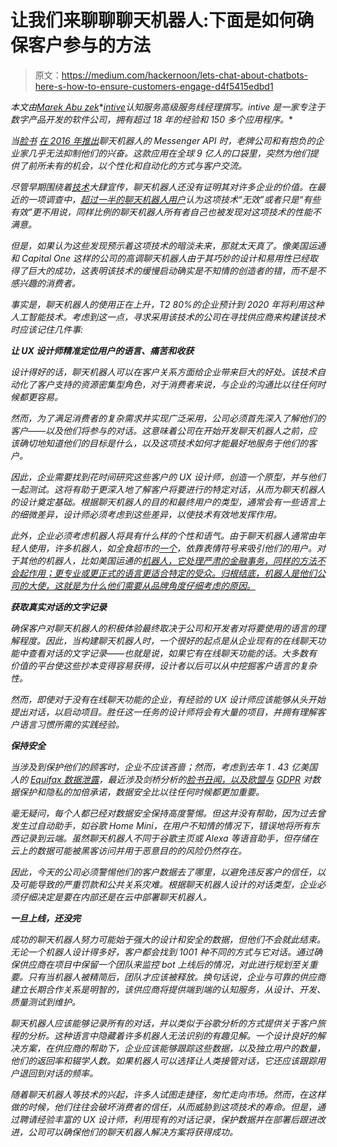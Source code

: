 # 让我们来聊聊聊天机器人:下面是如何确保客户参与的方法

> 原文：<https://medium.com/hackernoon/lets-chat-about-chatbots-here-s-how-to-ensure-customers-engage-d4f5415edbd1>

*本文由*[*Marek Abu zek*](https://www.linkedin.com/in/mareklabuzek/)*[*intive*](https://www.intive.com/en)*认知服务高级服务线经理撰写。intive 是一家专注于数字产品开发的软件公司，拥有超过 18 年的经验和 150 多个应用程序。**

*当[脸书](https://hackernoon.com/tagged/facebook) [在 2016 年推出](https://techcrunch.com/2016/04/12/agents-on-messenger/)聊天机器人的 Messenger API 时，老牌公司和有抱负的企业家几乎无法抑制他们的兴奋。这款应用在全球 9 亿人的口袋里，突然为他们提供了前所未有的机会，以个性化和自动化的方式与客户交流。*

*尽管早期围绕着[技术](https://hackernoon.com/tagged/technology)大肆宣传，聊天机器人还没有证明其对许多企业的价值。在最近的一项调查中，[超过一半的聊天机器人用户](https://www.chatbots.org/images/news/chatbot_survey_2018.pdf)认为这项技术“无效”或者只是“有些有效”更不用说，同样比例的聊天机器人所有者自己也被发现对这项技术的性能不满意。*

*但是，如果认为这些发现预示着这项技术的暗淡未来，那就太天真了。像美国运通和 Capital One 这样的公司的高调聊天机器人由于其巧妙的设计和易用性已经取得了巨大的成功，这表明该技术的缓慢启动确实是不知情的创造者的错，而不是不感兴趣的消费者。*

*事实是，聊天机器人的使用正在上升，T2 80%的企业预计到 2020 年将利用这种人工智能技术。考虑到这一点，寻求采用该技术的公司在寻找供应商来构建该技术时应该记住几件事:*

***让 UX 设计师精准定位用户的语言、痛苦和收获***

*设计得好的话，聊天机器人可以在客户关系方面给企业带来巨大的好处。该技术自动化了客户支持的资源密集型角色，对于消费者来说，与企业的沟通比以往任何时候都更容易。*

*然而，为了满足消费者的复杂需求并实现广泛采用，公司必须首先深入了解他们的客户——以及他们将参与的对话。这意味着公司在开始开发聊天机器人之前，应该确切地知道他们的目标是什么，以及这项技术如何才能最好地服务于他们的客户。*

*因此，企业需要找到花时间研究这些客户的 UX 设计师，创造一个原型，并与他们一起测试。这将有助于更深入地了解客户将要进行的特定对话，从而为聊天机器人的设计奠定基础。根据聊天机器人的目的和最终用户的类型，通常会有一些语言上的细微差异，设计师必须考虑到这些差异，以使技术有效地发挥作用。*

*此外，企业必须考虑机器人将具有什么样的个性和语气。由于聊天机器人通常由年轻人使用，许多机器人，如全食超市的[一个](https://www.digitaltrends.com/social-media/whole-foods-chatbot/)，依靠表情符号来吸引他们的用户。对于其他的机器人，比如美国运通的[机器人，它处理严肃的金融事务，同样的方法不会起作用；更专业或更正式的语言更适合特定的受众。归根结底，机器人是他们公司的大使，这就是为什么他们需要从品牌角度仔细考虑的原因。](https://www.youtube.com/watch?v=mp30vummNxY)*

***获取真实对话的文字记录***

*确保客户对聊天机器人的积极体验最终取决于公司和开发者对将要使用的语言的理解程度。因此，当构建聊天机器人时，一个很好的起点是从企业现有的在线聊天功能中查看对话的文字记录——也就是说，如果它有在线聊天功能的话。大多数有价值的平台使这些抄本变得容易获得，设计者以后可以从中挖掘客户语言的复杂性。*

*然而，即使对于没有在线聊天功能的企业，有经验的 UX 设计师应该能够从头开始提出对话，以启动项目。胜任这一任务的设计师将会有大量的项目，并拥有理解客户语言习惯所需的实践经验。*

***保持安全***

*当涉及到保护他们的顾客时，企业不应该吝啬；然而，考虑到去年 1 . 43 亿美国人的 [Equifax 数据泄露](https://www.ftc.gov/equifax-data-breach)，最近涉及剑桥分析的[脸书丑闻，以及欧盟与](https://www.nytimes.com/2018/03/17/us/politics/cambridge-analytica-trump-campaign.html) [GDPR](https://www.eugdpr.org/) 对数据保护和隐私的加倍承诺，数据安全比以往任何时候都更加重要。*

*毫无疑问，每个人都已经对数据安全保持高度警惕。但这并没有帮助，因为过去曾发生过自动助手，如谷歌 Home Mini，在用户不知情的情况下，错误地将所有东西记录到云端。虽然聊天机器人不同于谷歌主页或 Alexa 等语音助手，但存储在云上的数据可能被黑客访问并用于恶意目的的风险仍然存在。*

*因此，今天的公司必须警惕他们的客户数据去了哪里，以避免违反客户的信任，以及可能导致的严重罚款和公共关系灾难。根据聊天机器人设计的对话类型，企业必须仔细决定是要在内部还是在云中部署聊天机器人。*

***一旦上线，还没完***

*成功的聊天机器人努力可能始于强大的设计和安全的数据，但他们不会就此结束。无论一个机器人设计得多好，客户都会找到 1001 种不同的方式与它对话。通过确保供应商在项目中保留一个团队来监控 bot 上线后的情况，对此进行规划至关重要。只有当机器人被精简后，团队才应该被释放。换句话说，企业与可靠的供应商建立长期合作关系是明智的，该供应商将提供端到端的认知服务，从设计、开发、质量测试到维护。*

*聊天机器人应该能够记录所有的对话，并以类似于谷歌分析的方式提供关于客户旅程的分析。这种语言中隐藏着许多机器人无法识别的有趣见解。一个设计良好的解决方案，在供应商的帮助下，企业应该能够跟踪这些数据，以及独立用户的数量，他们的返回率和辍学人数。如果机器人可以选择让人类接管对话，它还应该跟踪用户退回到对话的频率。*

*随着聊天机器人等技术的兴起，许多人试图走捷径，匆忙走向市场。然而，在这样做的时候，他们往往会破坏消费者的信任，从而威胁到这项技术的寿命。但是，通过聘请经验丰富的 UX 设计师，利用现有的对话记录，保护数据并在部署后跟进改进，公司可以确保他们的聊天机器人解决方案将获得成功。*